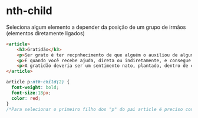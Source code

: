 # nth-child

Seleciona algum elemento a depender da posição de um grupo de irmãos (elementos diretamente ligados)

```html
<article>
    <h3>Gratidão</h3>
    <p>Ser grato é ter recpnhecimento de que alguém o auxiliou de alguma forma.</p>
    <p>É quando você recebe ajuda, direta ou indiretamente, e consegue creditar na outra pessoa, o gesto de bondade.</p>
    <p>A gratidão deveria ser um sentimento nato, plantado, dentro de cada ser humano.</p>
</article>
```

```css
article p:nth-child(2) {
  font-weight: bold;
  font-size:18px;
  color: red;
}
/*Para selecionar o primeiro filho dos "p" do pai article é preciso considerar que "p" não é o primeiro item, então conta-se ele de 2 em diante.*/
```